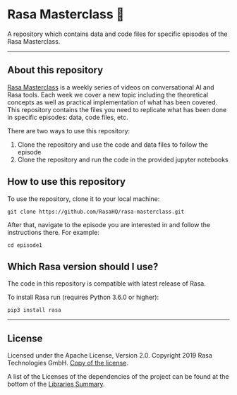 # Rasa Masterclass :school_satchel: 

A repository which contains data and code files for specific episodes of the Rasa 
Masterclass.

---

## About this repository 

[Rasa Masterclass](https://www.youtube.com/playlist?list=PL75e0qA87dlHQny7z43NduZHPo6qd-cRc) 
is a weekly series of videos on conversational AI and Rasa tools. 
Each week we cover a new topic including the theoretical concepts as well as practical 
implementation of what has been covered. This repository contains the files you 
need to replicate what has been done in specific episodes: data, code files, etc.

There are two ways to use this repository:  
1. Clone the repository and use the code and data files to follow the episode  
2. Clone the repository and run the code in the provided jupyter notebooks 


## How to use this repository

To use the repository, clone it to your local machine:

```git clone https://github.com/RasaHQ/rasa-masterclass.git```

After that, navigate to the episode you are interested in and follow the instructions 
there. For example:

```cd episode1```

## Which Rasa version should I use?

The code in this repository is compatible with latest release of Rasa. 

To install Rasa run (requires Python 3.6.0 or higher):

```pip3 install rasa```

---

## License
Licensed under the Apache License, Version 2.0.
Copyright 2019 Rasa Technologies GmbH. [Copy of the license](LICENSE.txt).

A list of the Licenses of the dependencies of the project can be found at
the bottom of the
[Libraries Summary](https://libraries.io/github/RasaHQ/rasa).

